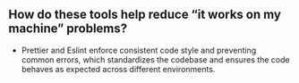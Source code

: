 ## How do these tools help reduce “it works on my machine” problems?

- Prettier and Eslint enforce consistent code style and preventing common errors, which standardizes the codebase and ensures the code behaves as expected across different environments.
